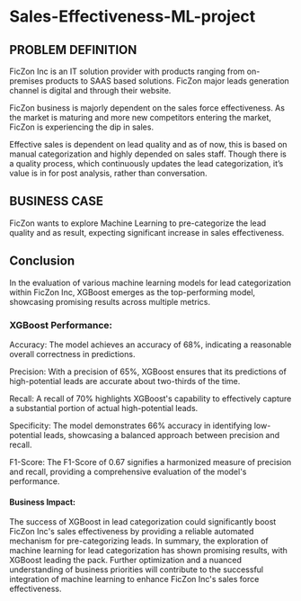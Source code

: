 # Sales-Effectiveness-ML-project

## PROBLEM DEFINITION
FicZon Inc is an IT solution provider with products ranging from on- premises products to SAAS based solutions. FicZon major leads generation channel is digital and through their website.

FicZon business is majorly dependent on the sales force effectiveness. As the market is maturing and more new competitors entering the market, FicZon is experiencing the dip in sales.

Effective sales is dependent on lead quality and as of now, this is based on manual categorization and highly depended on sales staff. Though there is a quality process, which continuously updates the lead categorization, it’s value is in for post analysis, rather than conversation.

## BUSINESS CASE
FicZon wants to explore Machine Learning to pre-categorize the lead quality and as result, expecting significant increase in sales effectiveness.

## Conclusion
In the evaluation of various machine learning models for lead categorization within FicZon Inc, XGBoost emerges as the top-performing model, showcasing promising results across multiple metrics.

### XGBoost Performance:

Accuracy: The model achieves an accuracy of 68%, indicating a reasonable overall correctness in predictions.

Precision: With a precision of 65%, XGBoost ensures that its predictions of high-potential leads are accurate about two-thirds of the time.

Recall: A recall of 70% highlights XGBoost's capability to effectively capture a substantial portion of actual high-potential leads.

Specificity: The model demonstrates 66% accuracy in identifying low-potential leads, showcasing a balanced approach between precision and recall.

F1-Score: The F1-Score of 0.67 signifies a harmonized measure of precision and recall, providing a comprehensive evaluation of the model's performance.

#### Business Impact:
The success of XGBoost in lead categorization could significantly boost FicZon Inc's sales effectiveness by providing a reliable automated mechanism for pre-categorizing leads.
In summary, the exploration of machine learning for lead categorization has shown promising results, with XGBoost leading the pack. Further optimization and a nuanced understanding of business priorities will contribute to the successful integration of machine learning to enhance FicZon Inc's sales force effectiveness.
